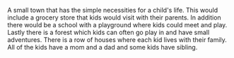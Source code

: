 A small town that has the simple necessities for a child's life. This would include a grocery store that kids would visit with their parents. In addition there would be a school with a playground where kids could meet and play. Lastly there is a forest which kids can often go play in and have small adventures. There is a row of houses where each kid lives with their family. All of the kids have a mom and a dad and some kids have sibling.